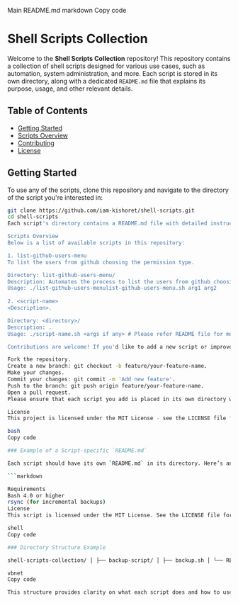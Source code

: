 Main README.md
markdown
Copy code
# Shell Scripts Collection

Welcome to the **Shell Scripts Collection** repository! This repository contains a collection of shell scripts designed for various use cases, such as automation, system administration, and more. Each script is stored in its own directory, along with a dedicated `README.md` file that explains its purpose, usage, and other relevant details.

## Table of Contents

- [Getting Started](#getting-started)
- [Scripts Overview](#scripts-overview)
- [Contributing](#contributing)
- [License](#license)

## Getting Started

To use any of the scripts, clone this repository and navigate to the directory of the script you're interested in:

```bash
git clone https://github.com/iam-kishoret/shell-scripts.git
cd shell-scripts
Each script's directory contains a README.md file with detailed instructions on how to use the script.

Scripts Overview
Below is a list of available scripts in this repository:

1. list-github-users-menu
To list the users from github choosing the permission type.

Directory: list-github-users-menu/
Description: Automates the process to list the users from github choosing the permission type.
Usage: ./list-github-users-menulist-github-users-menu.sh arg1 arg2
 
2. <script-name>
<Description>.

Directory: <directory>/
Description: .
Usage: ./script-name.sh <args if any> # Please refer README file for more information.

Contributions are welcome! If you'd like to add a new script or improve an existing one, please follow these steps:

Fork the repository.
Create a new branch: git checkout -b feature/your-feature-name.
Make your changes.
Commit your changes: git commit -m 'Add new feature'.
Push to the branch: git push origin feature/your-feature-name.
Open a pull request.
Please ensure that each script you add is placed in its own directory with a corresponding README.md file explaining its usage.

License
This project is licensed under the MIT License - see the LICENSE file for details.

bash
Copy code

### Example of a Script-specific `README.md`

Each script should have its own `README.md` in its directory. Here’s an example for the "Backup Script":

```markdown

Requirements
Bash 4.0 or higher
rsync (for incremental backups)
License
This script is licensed under the MIT License. See the LICENSE file for details.

shell
Copy code

### Directory Structure Example

shell-scripts-collection/ │ ├── backup-script/ │ ├── backup.sh │ └── README.md │ ├── system-monitoring/ │ ├── monitor.sh │ └── README.md │ ├── user-management/ │ ├── user_management.sh │ └── README.md │ └── README.md

vbnet
Copy code

This structure provides clarity on what each script does and how to use it, making the repository e
